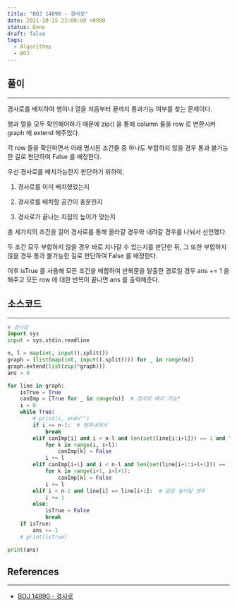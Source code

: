 ```yaml
---
title: "BOJ 14890 - 경사로"
date: 2021-10-15 22:00:00 +0900
status: Done
draft: false
tags:
  - Algorithms
  - BOJ
---
```

## 풀이
---
경사로를 배치하여 행이나 열을 처음부터 끝까지 통과가능 여부를 찾는 문제이다.

행과 열을 모두 확인해야하기 때문에 zip() 을 통해 column 들을 row 로 변환시켜 graph 에 extend 해주었다.

각 row 들을 확인하면서 아래 명시된 조건들 중 하나도 부합하지 않을 경우 통과 불가능한 길로 판단하여 False 를 배정한다.

우선 경사로를 배치가능한지 판단하기 위하여,

1. 경사로를 이미 배치했었는지

2. 경사로를 배치할 공간이 충분한지

3. 경사로가 끝나는 지점의 높이가 맞는지

총 세가지의 조건을 걸어 경사로를 통해 올라갈 경우와 내려갈 경우를 나눠서 선언했다.

두 조건 모두 부합하지 않을 경우 바로 지나갈 수 있는지를 판단한 뒤, 그 또한 부합하지 않을 경우 통과 불가능한 길로 판단하여 False 를 배정한다.

이후 isTrue 를 사용해 모든 조건을 배합하여 반복문을 탈출한 경로일 경우 ans += 1 을 해주고 모든 row 에 대한 반복이 끝나면 ans 를 출력해준다.

## 소스코드
---
```python
# 경사로
import sys
input = sys.stdin.readline

n, l = map(int, input().split())
graph = [list(map(int, input().split())) for _ in range(n)]
graph.extend(list(zip(*graph)))
ans = 0

for line in graph:
    isTrue = True
    canImp = [True for _ in range(n)]  # 경사로 배치 가능?
    i = 0
    while True:
        # print(i, end="")
        if i >= n-1:  # 범위내에서
            break
        elif canImp[i] and i < n-l and len(set(line[i:i+l])) == 1 and line[i]+1 == line[i+l]:  # 경사로를 통해 올라갈 경우
            for k in range(i, i+l):
                canImp[k] = False
            i += l
        elif canImp[i+1] and i < n-l and len(set(line[i+1:i+l+1])) == 1 and line[i]-1 == line[i+l]:  # 경사로를 통해 내려갈 경우
            for k in range(i+1, i+l+1):
                canImp[k] = False
            i += l
        elif i < n-1 and line[i] == line[i+1]:  # 같은 높이일 경우
            i += 1
        else:
            isTrue = False
            break
    if isTrue:
        ans += 1
    # print(isTrue)

print(ans)
```

## References
---
- [BOJ 14890 - 경사로](https://www.acmicpc.net/problem/14890)
